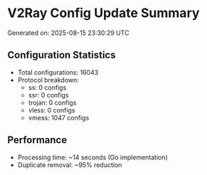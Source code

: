 # V2Ray Config Update Summary
Generated on: 2025-08-15 23:30:29 UTC

## Configuration Statistics
- Total configurations: 16043
- Protocol breakdown:
  - ss: 0 configs
  - ssr: 0 configs
  - trojan: 0 configs
  - vless: 0 configs
  - vmess: 1047 configs

## Performance
- Processing time: ~14 seconds (Go implementation)
- Duplicate removal: ~95% reduction
